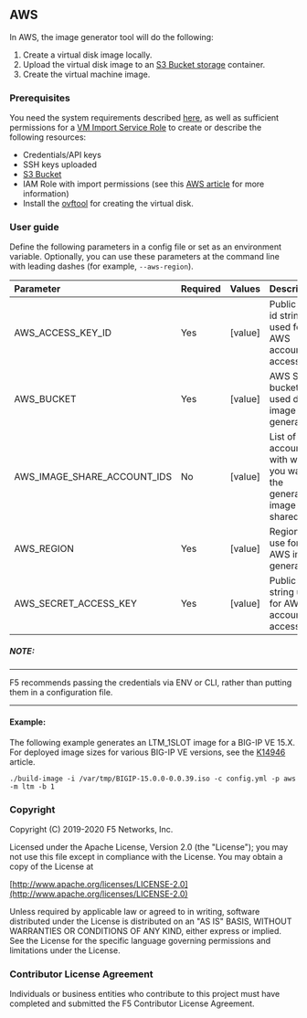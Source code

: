 ## AWS

In AWS, the image generator tool will do the following:

1. Create a virtual disk image locally.
2. Upload the virtual disk image to an [S3 Bucket storage][1] container.
3. Create the virtual machine image.


### Prerequisites

You need the system requirements described [here](../../../README.md), as well as sufficient permissions for a [VM Import Service Role][2] to create or describe the following resources: 

* Credentials/API keys 
* SSH keys uploaded 
* [S3 Bucket][1] 
* IAM Role with import permissions (see this [AWS article][2] for more information)
* Install the [ovftool][22] for creating the virtual disk.

### User guide

Define the following parameters in a config file or set as an environment variable.  Optionally, you can use these parameters at the command line with leading dashes (for example, `--aws-region`).

|Parameter|Required|Values|Description|
|:--------|:-------|:-----|:----------|
|AWS_ACCESS_KEY_ID|Yes|[value]|Public key id string used for AWS account access.|
|AWS_BUCKET|Yes|[value]|AWS S3 bucket used during image generation.|
|AWS_IMAGE_SHARE_ACCOUNT_IDS|No|[value]|List of AWS account IDs with which you want the generated image shared.|
|AWS_REGION|Yes|[value]|Region to use for AWS image generation.|
|AWS_SECRET_ACCESS_KEY|Yes|[value]|Public key string used for AWS account access.|

##### NOTE:
------------
F5 recommends passing the credentials via ENV or CLI, rather than putting them in a configuration file.

------------------

#### Example:

The following example generates an  LTM_1SLOT image for a BIG-IP VE 15.X. For deployed image sizes for various BIG-IP VE versions, see the [K14946][4] article.

```
./build-image -i /var/tmp/BIGIP-15.0.0-0.0.39.iso -c config.yml -p aws -m ltm -b 1

```

### Copyright

Copyright (C) 2019-2020 F5 Networks, Inc.

Licensed under the Apache License, Version 2.0 (the "License"); you may not
use this file except in compliance with the License. You may obtain a copy of
the License at  

[http://www.apache.org/licenses/LICENSE-2.0](http://www.apache.org/licenses/LICENSE-2.0)  

Unless required by applicable law or agreed to in writing, software
distributed under the License is distributed on an "AS IS" BASIS, WITHOUT
WARRANTIES OR CONDITIONS OF ANY KIND, either express or implied. See the
License for the specific language governing permissions and limitations under
the License.


### Contributor License Agreement

Individuals or business entities who contribute to this project must have
completed and submitted the F5 Contributor License Agreement.


[1]: https://docs.aws.amazon.com/quickstarts/latest/s3backup/step-1-create-bucket.html
[2]: https://docs.aws.amazon.com/vm-import/latest/userguide/vmimport-image-import.html
[3]: https://github.com/f5devcentral/f5-bigip-image-generator/blob/master/README.md#image-generator-prerequisites
[22]: https://code.vmware.com/web/tool/4.3.0/ovf
[4]: https://support.f5.com/csp/article/K14946



